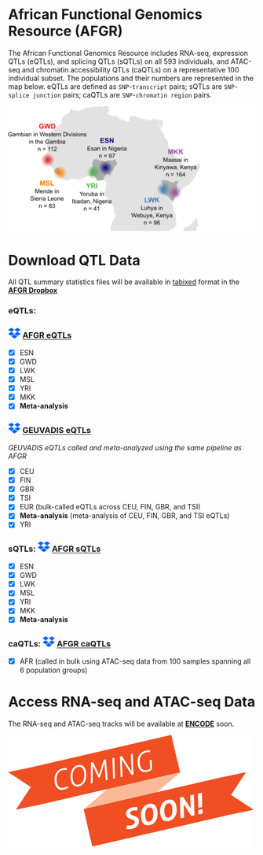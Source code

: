 # African Functional Genomics Resource (AFGR)
The African Functional Genomics Resource includes RNA-seq, expression QTLs (eQTLs), and splicing QTLs (sQTLs) on all 593 individuals, and ATAC-seq and chromatin accessibility QTLs (caQTLs) on a representative 100 individual subset. The populations and their numbers are represented in the map below. eQTLs are defined as `SNP`-`transcript` pairs; sQTLs are `SNP`-`splice junction` pairs; caQTLs are `SNP`-`chromatin region` pairs.

![AFGR](https://github.com/smontgomlab/AFGR/blob/main/images/AFGRmap.png)

# Download QTL Data

All QTL summary statistics files will be available in [tabixed](http://www.htslib.org/doc/tabix.html) format in the **[AFGR Dropbox](https://www.dropbox.com/sh/lvd39v94u6947lv/AACsEkCm2LLFhvFE84MEeFqUa?dl=0)**

### eQTLs: 
### <img src="https://github.com/smontgomlab/AFGR/blob/main/images/dropbox.png" width="25"> **[AFGR eQTLs](https://www.dropbox.com/sh/fikqu51rkxco2ra/AAAz9c-wnxuL_8BHxhzQUN7Ia?dl=0)**
- [x] ESN
- [x] GWD
- [x] LWK
- [x] MSL
- [x] YRI
- [x] MKK
- [x] **Meta-analysis**

### <img src="https://github.com/smontgomlab/AFGR/blob/main/images/dropbox.png" width="25"> **[GEUVADIS eQTLs](https://www.dropbox.com/sh/wvln1916iziwvz5/AABglx92KNi0TwzgjDkLf50qa?dl=0)**
*GEUVADIS eQTLs called and meta-analyzed using the same pipeline as AFGR*
- [x] CEU
- [x] FIN
- [x] GBR
- [x] TSI
- [x] EUR (bulk-called eQTLs across CEU, FIN, GBR, and TSI)
- [x] **Meta-analysis** (meta-analysis of CEU, FIN, GBR, and TSI eQTLs)
- [x] YRI

### sQTLs: <img src="https://github.com/smontgomlab/AFGR/blob/main/images/dropbox.png" width="25"> **[AFGR sQTLs](https://www.dropbox.com/sh/vs0citst0q5vz2i/AAA-qiQh_BJIj9w0Qk6DtKwPa?dl=0)**
- [x] ESN
- [x] GWD
- [x] LWK
- [x] MSL
- [x] YRI
- [x] MKK
- [x] **Meta-analysis**

### caQTLs: <img src="https://github.com/smontgomlab/AFGR/blob/main/images/dropbox.png" width="25"> **[AFGR caQTLs](https://www.dropbox.com/sh/lug589cab8j1xeg/AAC72VxCu3FB4HeWkvmy9zc6a?dl=0)**
- [x] AFR (called in bulk using ATAC-seq data from 100 samples spanning all 6 population groups)

# Access RNA-seq and ATAC-seq Data

The RNA-seq and ATAC-seq tracks will be available at **[ENCODE](https://www.encodeproject.org/)** soon.

<img src="https://github.com/smontgomlab/AFGR/blob/main/images/comingsoon.png" width="500">
